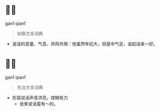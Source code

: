 # 𠵹腔
gan1 qian1
> 如皋方言词典
- 说话的音量、气息、共鸣作用：他虽然年纪大，但是中气足，说起话来～好。

# 𠵹腔
gan1 qian1
> 东台方言词典
- 形容说话声音洪亮，铿锵有力
  - 张爹说话蛮有～的。
